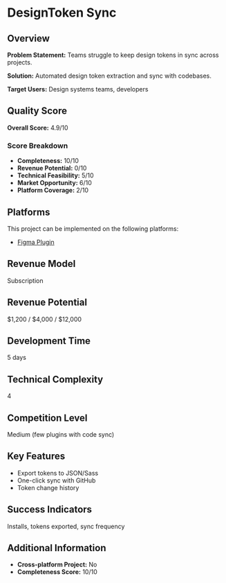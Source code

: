 # DesignToken Sync

## Overview
**Problem Statement:** Teams struggle to keep design tokens in sync across projects.

**Solution:** Automated design token extraction and sync with codebases.

**Target Users:** Design systems teams, developers

## Quality Score
**Overall Score:** 4.9/10

### Score Breakdown
- **Completeness:** 10/10
- **Revenue Potential:** 0/10
- **Technical Feasibility:** 5/10
- **Market Opportunity:** 6/10
- **Platform Coverage:** 2/10

## Platforms
This project can be implemented on the following platforms:
- [Figma Plugin](./platforms/figma-plugin/)

## Revenue Model
Subscription

## Revenue Potential
$1,200 / $4,000 / $12,000

## Development Time
5 days

## Technical Complexity
4

## Competition Level
Medium (few plugins with code sync)

## Key Features
- Export tokens to JSON/Sass
- One-click sync with GitHub
- Token change history

## Success Indicators
Installs, tokens exported, sync frequency

## Additional Information
- **Cross-platform Project:** No
- **Completeness Score:** 10/10

